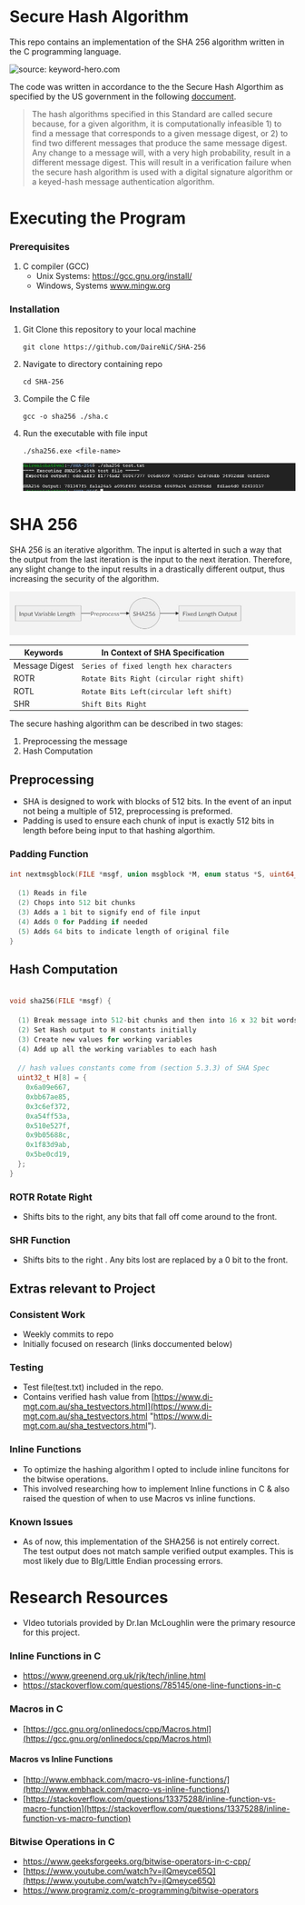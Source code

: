 # Secure Hash Algorithm 

This repo contains an implementation of the SHA 256 algorithm written in the C programming language. 


![source: keyword-hero.com](https://keyword-hero.com/wp-content/uploads/2017/05/sha256-1.png)


The code was written in accordance to the the Secure Hash Algorthim as specified by the  US government in the following [doccument]([https://www.nist.gov/publications/secure-hash-standard](https://www.nist.gov/publications/secure-hash-standard)).


> The hash algorithms specified in this Standard are called secure because, for a given algorithm, it is computationally infeasible 1) to find a message that corresponds to a given message digest, or 2) to find two different messages that produce the same message digest. Any change to a message will, with a very high probability, result in a different message digest. This will result in a verification failure when the secure hash algorithm is used with a digital signature algorithm or a keyed-hash message authentication algorithm.

# Executing the Program 
### Prerequisites
1. C compiler (GCC)
    - Unix Systems: https://gcc.gnu.org/install/
    - Windows, Systems  www.mingw.org

###  Installation
1.  Git Clone this repository to your local machine
	```git
	git clone https://github.com/DaireNiC/SHA-256
	```
2. Navigate to directory containing repo
	``` 
	cd SHA-256
	```
3. Compile the C file
	```
	gcc -o sha256 ./sha.c
	```
4. Run the executable with file input

	```
	./sha256.exe <file-name>
	```
	
	![sha](https://github.com/DaireNiC/SHA-256/blob/master/media/media.JPG)

# SHA 256
SHA 256 is an iterative algorithm. The input is alterted in such a way that the output from the last iteration is the input to the next iteration. Therefore, any slight change to the input results in a drastically different output, thus increasing the security of the algorithm.

![sha](https://github.com/DaireNiC/SHA-256/blob/master/media/media2.JPG)


|Keywords                           | In Context of SHA Specification|
|----------------|-------------------------------|
Message Digest|`Series of fixed length hex characters`            
|ROTR|`Rotate Bits Right (circular right shift)`|
|ROTL|`Rotate Bits Left(circular left shift)`|
|SHR|`Shift Bits Right`|



 The secure hashing algorithm can be described in two stages:

 1. Preprocessing the message
 2. Hash Computation 
## Preprocessing 
-  SHA is designed to work with blocks of 512 bits. In the event of an input not being a multiple of 512, preprocessing is preformed. 
- Padding is used to ensure each chunk of input is exactly 512 bits in length before being input to that hashing algorthim.

### Padding Function 

```c
int nextmsgblock(FILE *msgf, union msgblock *M, enum status *S, uint64_t *nobits) {

  (1) Reads in file
  (2) Chops into 512 bit chunks
  (3) Adds a 1 bit to signify end of file input
  (4) Adds 0 for Padding if needed 
  (5) Adds 64 bits to indicate length of original file
} 

```

##  Hash Computation 

```c

void sha256(FILE *msgf) {

  (1) Break message into 512-bit chunks and then into 16 x 32 bit words
  (2) Set Hash output to H constants initially
  (3) Create new values for working variables
  (4) Add up all the working variables to each hash 

  // hash values constants come from (section 5.3.3) of SHA Spec
  uint32_t H[8] = {
    0x6a09e667,
    0xbb67ae85,
    0x3c6ef372,
    0xa54ff53a,
    0x510e527f,
    0x9b05688c,
    0x1f83d9ab,
    0x5be0cd19,
  };
} 

```
### ROTR Rotate Right
- Shifts bits to the right, any bits that fall off come around to the front.
### SHR Function 
- Shifts bits to the right . Any bits lost are replaced by a 0 bit to the front. 


## Extras relevant to Project
### Consistent  Work
- Weekly commits to repo
- Initially focused on research (links doccumented below)
### Testing
- Test file(test.txt) included in the repo.
- Contains verified hash value from [https://www.di-mgt.com.au/sha_testvectors.html](https://www.di-mgt.com.au/sha_testvectors.html "https://www.di-mgt.com.au/sha_testvectors.html"). 
### Inline Functions
- To optimize the hashing algorithm I opted to include inline funcitons for the bitwise operations. 
- This involved researching how to implement Inline functions in C & also raised the question of when to use Macros vs inline functions.
### Known Issues 
- As of now, this implementation of the SHA256 is not entirely correct. The test output does not match sample verified output examples. This is most likely due to BIg/Little Endian processing errors. 

# Research Resources
-  VIdeo tutorials provided by Dr.Ian McLoughlin were the primary resource for this project.


### Inline Functions in C
- https://www.greenend.org.uk/rjk/tech/inline.html
- https://stackoverflow.com/questions/785145/one-line-functions-in-c
### Macros in C
- [https://gcc.gnu.org/onlinedocs/cpp/Macros.html](https://gcc.gnu.org/onlinedocs/cpp/Macros.html)
#### Macros vs Inline Functions
- [http://www.embhack.com/macro-vs-inline-functions/](http://www.embhack.com/macro-vs-inline-functions/)
- [https://stackoverflow.com/questions/13375288/inline-function-vs-macro-function](https://stackoverflow.com/questions/13375288/inline-function-vs-macro-function)
### Bitwise Operations in C 
- https://www.geeksforgeeks.org/bitwise-operators-in-c-cpp/
- [https://www.youtube.com/watch?v=jlQmeyce65Q](https://www.youtube.com/watch?v=jlQmeyce65Q)
- https://www.programiz.com/c-programming/bitwise-operators



